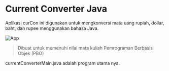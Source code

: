 # Current Converter Java
Aplikasi curCon ini digunakan untuk mengkonversi mata uang rupiah, dollar, baht, dan rupee menggunakan bahasa Java.

![App](https://github.com/Abangale/current-converter-java/blob/main/assets/images/main.png)
>Dibuat untuk memenuhi nilai mata kuliah Pemrograman Berbasis Objek (PBO)

currentConverterMain.java adalah program utama nya.
